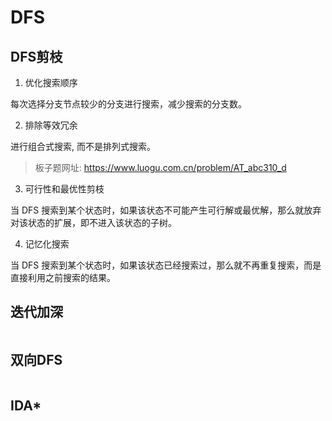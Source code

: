 # DFS

## DFS剪枝

1. 优化搜索顺序

每次选择分支节点较少的分支进行搜索，减少搜索的分支数。

2. 排除等效冗余

进行组合式搜索, 而不是排列式搜索。

> 板子题网址: https://www.luogu.com.cn/problem/AT_abc310_d

3. 可行性和最优性剪枝

当 DFS 搜索到某个状态时，如果该状态不可能产生可行解或最优解，那么就放弃对该状态的扩展，即不进入该状态的子树。

4. 记忆化搜索

当 DFS 搜索到某个状态时，如果该状态已经搜索过，那么就不再重复搜索，而是直接利用之前搜索的结果。

## 迭代加深

```cpp

```

## 双向DFS

```cpp

```

## IDA*

```cpp

```
